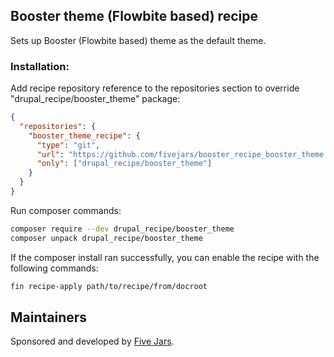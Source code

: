 ## Booster theme (Flowbite based) recipe

Sets up Booster (Flowbite based) theme as the default theme.

### Installation:
Add recipe repository reference to the repositories section to override "drupal_recipe/booster_theme" package:

```json
{
  "repositories": {
    "booster_theme_recipe": {
      "type": "git",
      "url": "https://github.com/fivejars/booster_recipe_booster_theme.git",
      "only": ["drupal_recipe/booster_theme"]
    }
  }
}
```
Run composer commands:

```bash
composer require --dev drupal_recipe/booster_theme
composer unpack drupal_recipe/booster_theme
```

If the composer install ran successfully, you can enable the recipe with the following commands:

```bash
fin recipe-apply path/to/recipe/from/docroot
```

## Maintainers

Sponsored and developed by [Five Jars](https://www.drupal.org/five-jars).
